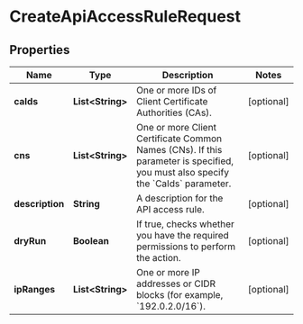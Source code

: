 

# CreateApiAccessRuleRequest


## Properties

| Name | Type | Description | Notes |
|------------ | ------------- | ------------- | -------------|
|**caIds** | **List&lt;String&gt;** |  One or more IDs of Client Certificate Authorities (CAs). |  [optional] |
|**cns** | **List&lt;String&gt;** | One or more Client Certificate Common Names (CNs). If this parameter is specified, you must also specify the &#x60;CaIds&#x60; parameter. |  [optional] |
|**description** | **String** | A description for the API access rule. |  [optional] |
|**dryRun** | **Boolean** | If true, checks whether you have the required permissions to perform the action. |  [optional] |
|**ipRanges** | **List&lt;String&gt;** | One or more IP addresses or CIDR blocks (for example, &#x60;192.0.2.0/16&#x60;). |  [optional] |



